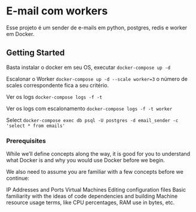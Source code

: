 # E-mail com workers

Esse projeto é um sender de e-mails em python, postgres, redis e worker em Docker.

## Getting Started

Basta instalar o docker em seu OS, executar `docker-compose up -d`

Escalonar o Worker `docker-compose up -d --scale worker=3` o número de scales correspondente fica a seu critério.

Ver os logs `docker-compose logs -f -t`

Ver os logs com escalonamento `docker-compose logs -f -t worker`

Select `docker-compose exec db psql -U postgres -d email_sender -c 'select * from emails'`

### Prerequisites

While we’ll define concepts along the way, it is good for you to understand what Docker is and why you would use Docker before we begin.

We also need to assume you are familiar with a few concepts before we continue:

IP Addresses and Ports
Virtual Machines
Editing configuration files
Basic familiarity with the ideas of code dependencies and building
Machine resource usage terms, like CPU percentages, RAM use in bytes, etc.




